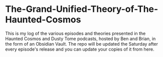 # The-Grand-Unified-Theory-of-The-Haunted-Cosmos
This is my log of the various episodes and theories presented in the Haunted Cosmos and Dusty Tome podcasts, hosted by Ben and Brian, in the form of an Obsidian Vault.
The repo will be updated the Saturday after every episode's release and you can update your copies of it from here.
